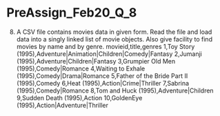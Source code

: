 # PreAssign_Feb20_Q_8
8. A CSV file contains movies data in given form. Read the file and load data into a singly linked
list of movie objects. Also give facility to find movies by name and by genre.
 movieid,title,genres
 1,Toy Story (1995),Adventure|Animation|Children|Comedy|Fantasy
 2,Jumanji (1995),Adventure|Children|Fantasy
 3,Grumpier Old Men (1995),Comedy|Romance
 4,Waiting to Exhale (1995),Comedy|Drama|Romance
 5,Father of the Bride Part II (1995),Comedy
 6,Heat (1995),Action|Crime|Thriller
 7,Sabrina (1995),Comedy|Romance
 8,Tom and Huck (1995),Adventure|Children
 9,Sudden Death (1995),Action
 10,GoldenEye (1995),Action|Adventure|Thriller
